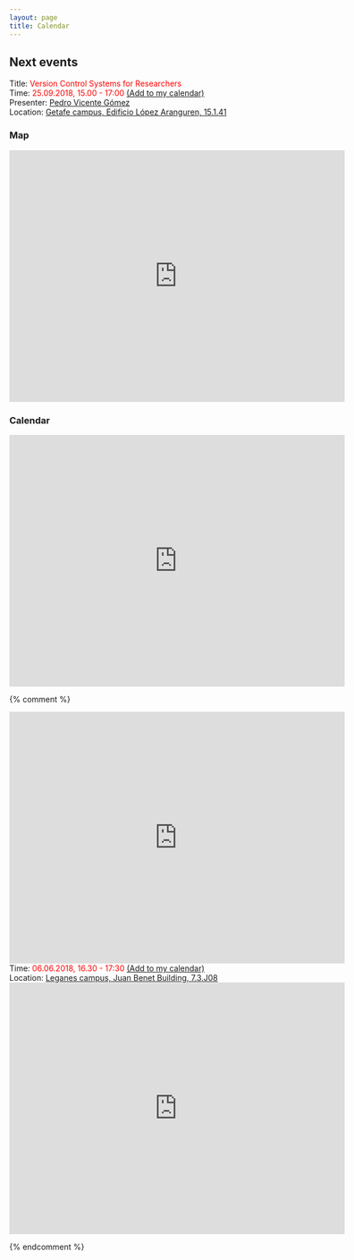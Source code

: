 ```yaml
---
layout: page
title: Calendar
---
```


## Next events

<div class="highlighter-black"> Title: <span style="color:red;"> Version Control Systems for Researchers </span> </div>
<div class="highlighter-black"> Time:  <span style="color:red;"> 25.09.2018, 15.00 - 17:00 </span>
	<a href="https://calendar.google.com/calendar/r/eventedit?
	text=CodingClubUC3M
	&dates=20180925T130000Z/20180925T150000Z
	&details=For+details,+link+here:+https://codingclubuc3m.github.io/calendar.html
	&location=Edificio+López+Aranguren+15.1.41
	&sf=true
	&output=xml"
	target="_blank" rel="nofollow">(Add to my calendar)</a> 
</div> 
<div class="highlighter-black"> Presenter: <a href="" class="highlighter-red"> Pedro Vicente Gómez </a></div> 
<div class="highlighter-black"> Location: <a href="https://goo.gl/maps/CpkZ74eUb4E2"> Getafe campus, Edificio López Aranguren, 15.1.41 </a> </div>

### Map

<iframe src="https://www.google.com/maps/embed?pb=!1m18!1m12!1m3!1d760.5369740139768!2d-3.7268410707557384!3d40.31687509871106!2m3!1f0!2f0!3f0!3m2!1i1024!2i768!4f13.1!3m3!1m2!1s0xd4220b917629175%3A0xe88b2f626003db99!2sEdificio+L%C3%B3pez+Aranguren%2C+Calle+Madrid%2C+126%2C+28903+Getafe%2C+Madrid!5e0!3m2!1sen!2ses!4v1536244605656" width="600" height="450" frameborder="0" style="border:0" allowfullscreen></iframe>

### Calendar

<iframe src="https://www.google.com/maps/embed?pb=!1m18!1m12!1m3!1d3042.147896927009!2d-3.728482584607135!3d40.31687507937694!2m3!1f0!2f0!3f0!3m2!1i1024!2i768!4f13.1!3m3!1m2!1s0xd4220b917629175%3A0xe88b2f626003db99!2sEdificio+L%C3%B3pez+Aranguren%2C+Calle+Madrid%2C+126%2C+28903+Getafe%2C+Madrid!5e0!3m2!1sen!2ses!4v1536244427011" width="600" height="450" frameborder="0" style="border:0" allowfullscreen></iframe>

{% comment %}

<iframe src="https://www.google.com/maps/embed?pb=!1m18!1m12!1m3!1d3042.278666502382!2d-3.72598171337128!3d40.31397255912516!2m3!1f0!2f0!3f0!3m2!1i1024!2i768!4f13.1!3m3!1m2!1s0xd4220bee09d184d%3A0x799904d05c39a14f!2sCampomanes+Building!5e0!3m2!1sen!2ses!4v1527755233840" width="600" height="450" frameborder="0" style="border:0" allowfullscreen></iframe>


<div class="highlighter-black"> Time:  <span style="color:red;"> 06.06.2018, 16.30 - 17:30 </span>
	<a href="https://calendar.google.com/calendar/r/eventedit?
	text=CodingClubUC3M
	&dates=20180523T153000Z/20180523T163000Z
	&details=For+details,+link+here:+https://codingclubuc3m.github.io/calendar.html
	&location=Juan+Benet+Building+7.3.J08
	&sf=true
	&output=xml"
	target="_blank" rel="nofollow">(Add to my calendar)</a> 
</div> 

<div class="highlighter-black"> Location: <a href="https://www.google.com/maps/place/Juan+Benet+Building/@40.3340949,-3.7665842,18z/data=!3m1!4b1!4m5!3m4!1s0xd41898b6414e047:0x8f09ae494530ed2d!8m2!3d40.3340949!4d-3.7654872"> Leganes campus, Juan Benet Building, 7.3.J08 </a> </div>

<iframe src="https://www.google.com/maps/embed?pb=!1m18!1m12!1m3!1d1520.685959107762!2d-3.766581541822838!3d40.33409489484368!2m3!1f0!2f0!3f0!3m2!1i1024!2i768!4f13.1!3m3!1m2!1s0xd41898b6414e047%3A0x8f09ae494530ed2d!2sJuan+Benet+Building!5e0!3m2!1sen!2ses!4v1525163029106" width="600" height="450" frameborder="0" style="border:0" allowfullscreen></iframe> 


{% endcomment %}